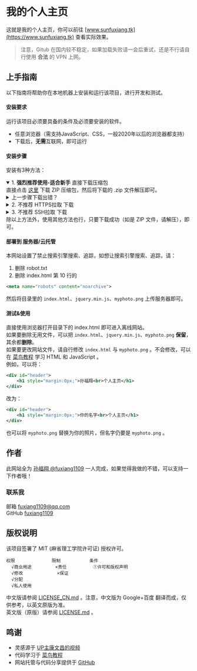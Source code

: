 # 我的个人主页
这就是我的个人主页，你可以前往 [www.sunfuxiang.tk](https://www.sunfuxiang.tk) 查看实际效果。
> 注意，Gitub 在国内较不稳定，如果加载失败请一会后重试，还是不行请自行使用 **合法** 的 VPN 上网。
## 上手指南
以下指南将帮助你在本地机器上安装和运行该项目，进行开发和测试。
#### 安装要求
运行该项目必须要具备的条件及必须要安装的软件。
- 任意浏览器（需支持JavaScript、CSS，一般2020年以后的浏览器都支持）
- 下载后，**无需**互联网，即可运行
#### 安装步骤
安装有3种方法：

<html>
<body>
<details open>
<summary>1. <strong>强烈推荐使用-适合新手</strong> 直接下载压缩包</summary>
直接点击 <a href="https://github.com/fuxiang1109/myhomepage/archive/refs/heads/main.zip">这里</a> 下载 ZIP 压缩包，然后将下载的 .zip 文件解压即可。<br />
<details>
<summary>上一步骤下载出错？</summary>
<em>你可以点击绿色 code 按钮（Google译为代码，Edge译为法典），在菜单中选择 Download ZIP （Google译为下载压缩包，Edge译为下载邮编），将下载的 .zip 文件解压即可。</em><br />
</details>
</details>
<details>
 <summary>2. 不推荐 HTTPS拉取 下载</summary>
 不推荐此方法，详见 <a href="https://docs.github.com/cn/get-started/getting-started-with-git/managing-remote-repositories#switching-remote-urls-from-https-to-ssh">此处</a>
</details>
<details>
 <summary>3. 不推荐 SSH拉取 下载</summary>
不推荐此方法，详见 <a href="https://docs.github.com/cn/get-started/getting-started-with-git/managing-remote-repositories#switching-remote-urls-from-https-to-ssh">此处</a>
</details>
除以上方法外，使用其他方法也行，只要下载成功（如是 ZIP 文件，请解压），即可。
</body>
</html>

#### 部署到 服务器/云托管
本网站设置了禁止搜索引擎搜索、追踪，如想让搜索引擎搜索、追踪，请：<br />
1. 删除 robot.txt<br />
2. 删除 index.html 第 10 行的
```xml
<meta name="robots" content="noarchive">
```
然后将目录里的 `index.html`、`jquery.min.js`、`myphoto.png` 上传服务器即可。<br />
<meta name="robots" content="noarchive">

#### 测试&使用
直接使用浏览器打开目录下的 index.html 即可进入离线网站。<br />
如果要删除无用文件，可以把 `index.html`、`jquery.min.js`、`myphoto.png` **保留**，其余都**删除**。<br />
如果要更改网站文件，请自行修改 `index.html` 与 `myphoto.png` 。不会修改，可以在 [菜鸟教程](https://www.runoob.com/) 学习 HTML 和 JavaScript 。<br />
例如，可以将：
```xml
<div id="header">
    <h1 style="margin:0px;">孙福翔<br>个人主页</h1>
</div>
```
改为：
```xml
<div id="header">
    <h1 style="margin:0px;">你的名字<br>个人主页</h1>
</div>
```
也可以将 `myphoto.png` 替换为你的照片，但名字仍要是 `myphoto.png` 。
## 作者
此网站全为 [孙福翔 @fuxiang1109](https://github.com/fuxiang1109) 一人完成，如果觉得我做的不错，可以支持一下作者哦！
### 联系我
邮箱 fuxiang1109@qq.com<br />
GitHub [fuxiang1109](https://github.com/fuxiang1109)
## 版权说明
该项目签署了 MIT (麻省理工学院许可证) 授权许可。
```
权限              限制           条件
  √商业用途         ×责任          ①许可和版权声明
  √修改             ×保证
  √分配
  √私人使用
```
中文版请参阅 [LICENSE_CN.md](LICENSE_CN.md) 。注意，中文版为 Google+百度 翻译而成，仅供参考，以英文原版为准。<br />
英文版（原版）请参阅 [LICENSE.md](LICENSE.md) 。
## 鸣谢
- 灵感源于 [UP主康文昌的视频](https://www.bilibili.com/video/BV1hY411j7UM)
- 代码学习于 [菜鸟教程](https://www.runoob.com/)
- 网站托管与代码分享提供于 [GitHub](https://github.com/)
